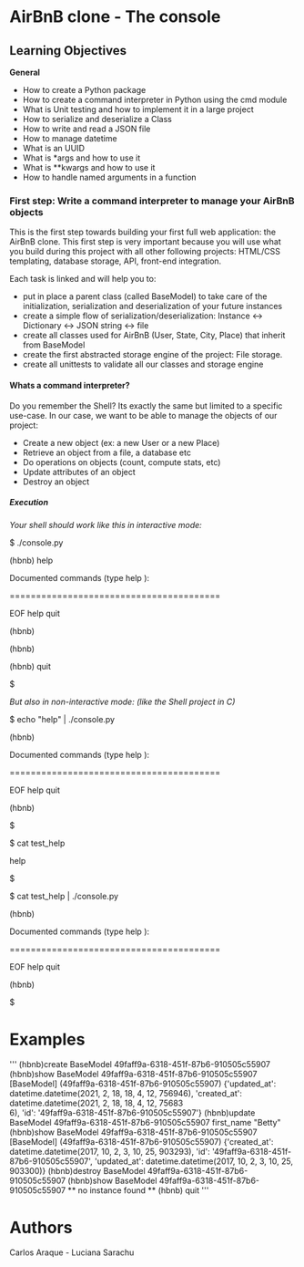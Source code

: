 # AirBnB clone - The console


## Learning Objectives

**General**

- How to create a Python package
- How to create a command interpreter in Python using the cmd module
- What is Unit testing and how to implement it in a large project
- How to serialize and deserialize a Class
- How to write and read a JSON file
- How to manage datetime
- What is an UUID
- What is *args and how to use it
- What is **kwargs and how to use it
- How to handle named arguments in a function

### First step: Write a command interpreter to manage your AirBnB objects

This is the first step towards building your first full web application: the AirBnB clone. This first step is very important because you will use what you build during this project with all other following projects: HTML/CSS templating, database storage, API, front-end integration.

Each task is linked and will help you to:

- put in place a parent class (called BaseModel) to take care of the initialization, serialization and deserialization of your future instances
- create a simple flow of serialization/deserialization: Instance <-> Dictionary <-> JSON string <-> file
- create all classes used for AirBnB (User, State, City, Place) that inherit from BaseModel
- create the first abstracted storage engine of the project: File storage.
- create all unittests to validate all our classes and storage engine

#### Whats a command interpreter?

Do you remember the Shell? Its exactly the same but limited to a specific use-case. In our case, we want to be able to manage the objects of our project:

- Create a new object (ex: a new User or a new Place)
- Retrieve an object from a file, a database etc
- Do operations on objects (count, compute stats, etc)
- Update attributes of an object
- Destroy an object

##### Execution

*Your shell should work like this in interactive mode:*

$ ./console.py

(hbnb) help


Documented commands (type help <topic>):

========================================

EOF  help  quit


(hbnb)

(hbnb)

(hbnb) quit

$


*But also in non-interactive mode: (like the Shell project in C)*

$ echo "help" | ./console.py

(hbnb)


Documented commands (type help <topic>):

========================================

EOF  help  quit

(hbnb)

$

$ cat test_help

help

$

$ cat test_help | ./console.py

(hbnb)


Documented commands (type help <topic>):

========================================

EOF  help  quit

(hbnb)

$

# Examples
'''
(hbnb)create BaseModel
49faff9a-6318-451f-87b6-910505c55907
(hbnb)show BaseModel 49faff9a-6318-451f-87b6-910505c55907
[BaseModel] (49faff9a-6318-451f-87b6-910505c55907) {'updated_at': datetime.datetime(2021, 2, 18, 18, 4, 12, 756946), 'created_at': datetime.datetime(2021, 2, 18, 18, 4, 12, 75683\
6), 'id': '49faff9a-6318-451f-87b6-910505c55907'}
(hbnb)update BaseModel 49faff9a-6318-451f-87b6-910505c55907 first_name "Betty"
(hbnb)show BaseModel 49faff9a-6318-451f-87b6-910505c55907
[BaseModel] (49faff9a-6318-451f-87b6-910505c55907) {'created_at': datetime.datetime(2017, 10, 2, 3, 10, 25, 903293), 'id': '49faff9a-6318-451f-87b6-910505c55907', 'updated_at': datetime.datetime(2017, 10, 2, 3, 10, 25, 903300)}
(hbnb)destroy BaseModel 49faff9a-6318-451f-87b6-910505c55907
(hbnb)show BaseModel 49faff9a-6318-451f-87b6-910505c55907
** no instance found **
(hbnb) quit
'''
# Authors
Carlos Araque - Luciana Sarachu
